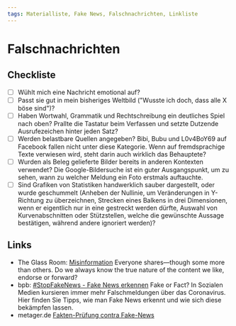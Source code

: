 ```yaml
---
tags: Materialliste, Fake News, Falschnachrichten, Linkliste
---
```

# Falschnachrichten
## Checkliste

- [ ] Wühlt mich eine Nachricht emotional auf?
- [ ] Passt sie gut in mein bisheriges Weltbild ("Wusste ich doch, dass alle X böse sind")?
- [ ] Haben Wortwahl, Grammatik und Rechtschreibung ein deutliches Spiel nach oben? Prallte die Tastatur beim Verfassen und setzte Dutzende Ausrufezeichen hinter jeden Satz?
- [ ] Werden belastbare Quellen angegeben? Bibi, Bubu und L0v4BoY69 auf Facebook fallen nicht unter diese Kategorie. Wenn auf fremdsprachige Texte verwiesen wird, steht darin auch wirklich das Behauptete?
- [ ] Wurden als Beleg gelieferte Bilder bereits in anderen Kontexten verwendet? Die Google-Bildersuche ist ein guter Ausgangspunkt, um zu sehen, wann zu welcher Meldung ein Foto erstmals auftauchte.
- [ ] Sind Grafiken von Statistiken handwerklich sauber dargestellt, oder wurde geschummelt (Anheben der Nullinie, um Veränderungen in Y-Richtung zu überzeichnen, Strecken eines Balkens in drei Dimensionen, wenn er eigentlich nur in eine gestreckt werden dürfte, Auswahl von Kurvenabschnitten oder Stützstellen, welche die gewünschte Aussage bestätigen, während andere ignoriert werden)?

## Links
* The Glass Room: [Misinformation](https://www.theglassroom.org/en/misinformation-edition/exhibits/we-all-share-opinions-connect/) Everyone shares—though some more than others. Do we always know the true nature of the content we like, endorse or forward?
* bpb: [#StopFakeNews - Fake News erkennen](https://www.bpb.de/themen/medien-journalismus/stopfakenews/) Fake or Fact? In Sozialen Medien kursieren immer mehr Falschmeldungen über das Coronavirus. Hier finden Sie Tipps, wie man Fake News erkennt und wie sich diese bekämpfen lassen.
* metager.de [Fakten-Prüfung contra Fake-News](https://metager.de/hilfe/faktencheck)
